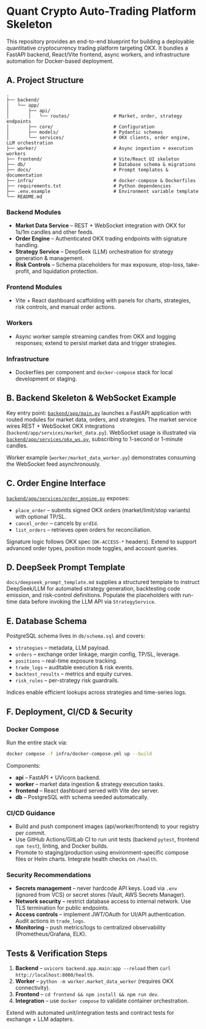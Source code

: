 # Quant Crypto Auto-Trading Platform Skeleton

This repository provides an end-to-end blueprint for building a deployable quantitative cryptocurrency trading platform targeting OKX. It bundles a FastAPI backend, React/Vite frontend, async workers, and infrastructure automation for Docker-based deployment.

## A. Project Structure

```
.
├── backend/
│   └── app/
│       ├── api/
│       │   └── routes/                # Market, order, strategy endpoints
│       ├── core/                      # Configuration
│       ├── models/                    # Pydantic schemas
│       └── services/                  # OKX clients, order engine, LLM orchestration
├── worker/                            # Async ingestion + execution workers
├── frontend/                          # Vite/React UI skeleton
├── db/                                # Database schema & migrations
├── docs/                              # Prompt templates & documentation
├── infra/                             # docker-compose & Dockerfiles
├── requirements.txt                   # Python dependencies
├── .env.example                       # Environment variable template
└── README.md
```

### Backend Modules
- **Market Data Service** – REST + WebSocket integration with OKX for 1s/1m candles and other feeds.
- **Order Engine** – Authenticated OKX trading endpoints with signature handling.
- **Strategy Service** – DeepSeek (LLM) orchestration for strategy generation & management.
- **Risk Controls** – Schema placeholders for max exposure, stop-loss, take-profit, and liquidation protection.

### Frontend Modules
- Vite + React dashboard scaffolding with panels for charts, strategies, risk controls, and manual order actions.

### Workers
- Async worker sample streaming candles from OKX and logging responses; extend to persist market data and trigger strategies.

### Infrastructure
- Dockerfiles per component and `docker-compose` stack for local development or staging.

## B. Backend Skeleton & WebSocket Example

Key entry point: [`backend/app/main.py`](backend/app/main.py) launches a FastAPI application with routed modules for market data, orders, and strategies. The market service wires REST + WebSocket OKX integrations (`backend/app/services/market_data.py`). WebSocket usage is illustrated via [`backend/app/services/okx_ws.py`](backend/app/services/okx_ws.py), subscribing to 1-second or 1-minute candles.

Worker example (`worker/market_data_worker.py`) demonstrates consuming the WebSocket feed asynchronously.

## C. Order Engine Interface

[`backend/app/services/order_engine.py`](backend/app/services/order_engine.py) exposes:
- `place_order` – submits signed OKX orders (market/limit/stop variants) with optional TP/SL.
- `cancel_order` – cancels by `ordId`.
- `list_orders` – retrieves open orders for reconciliation.

Signature logic follows OKX spec (`OK-ACCESS-*` headers). Extend to support advanced order types, position mode toggles, and account queries.

## D. DeepSeek Prompt Template

`docs/deepseek_prompt_template.md` supplies a structured template to instruct DeepSeek/LLM for automated strategy generation, backtesting code emission, and risk-control definitions. Populate the placeholders with run-time data before invoking the LLM API via `StrategyService`.

## E. Database Schema

PostgreSQL schema lives in `db/schema.sql` and covers:
- `strategies` – metadata, LLM payload.
- `orders` – exchange order linkage, margin config, TP/SL, leverage.
- `positions` – real-time exposure tracking.
- `trade_logs` – auditable execution & risk events.
- `backtest_results` – metrics and equity curves.
- `risk_rules` – per-strategy risk guardrails.

Indices enable efficient lookups across strategies and time-series logs.

## F. Deployment, CI/CD & Security

### Docker Compose
Run the entire stack via:
```bash
docker compose -f infra/docker-compose.yml up --build
```
Components:
- **api** – FastAPI + UVicorn backend.
- **worker** – market data ingestion & strategy execution tasks.
- **frontend** – React dashboard served with Vite dev server.
- **db** – PostgreSQL with schema seeded automatically.

### CI/CD Guidance
- Build and push component images (api/worker/frontend) to your registry per commit.
- Use GitHub Actions/GitLab CI to run unit tests (backend `pytest`, frontend `npm test`), linting, and Docker builds.
- Promote to staging/production using environment-specific compose files or Helm charts. Integrate health checks on `/health`.

### Security Recommendations
- **Secrets management** – never hardcode API keys. Load via `.env` (ignored from VCS) or secret stores (Vault, AWS Secrets Manager).
- **Network security** – restrict database access to internal network. Use TLS termination for public endpoints.
- **Access controls** – implement JWT/OAuth for UI/API authentication. Audit actions in `trade_logs`.
- **Monitoring** – push metrics/logs to centralized observability (Prometheus/Grafana, ELK).

## Tests & Verification Steps

1. **Backend** – `uvicorn backend.app.main:app --reload` then `curl http://localhost:8000/health`.
2. **Worker** – `python -m worker.market_data_worker` (requires OKX connectivity).
3. **Frontend** – `cd frontend && npm install && npm run dev`.
4. **Integration** – use `docker compose` to validate container orchestration.

Extend with automated unit/integration tests and contract tests for exchange + LLM adapters.
